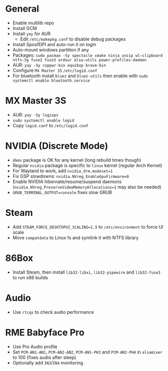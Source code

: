# General
 * Enable multilib repo
 * Install GCM
 * Install `yay` for AUR
   * Edit `/etc/makepkg.conf` to disable debug packages
 * Install SpoofDPI and auto-run it on login
 * Auto-mount windows partition if any
 * Packages: `sudo pacman -Sy spectacle cmake ninja unzip wl-clipboard ntfs-3g fuse2 fuse3 ardour alsa-utils power-profiles-daemon`
 * AUR: `yay -Sy coppwr-bin equibop brave-bin`
 * Configure `MX Master 3S` `/etc/logid.conf`
 * For bluetooth install `bluez` and `bluez-utils` then enable with `sudo systemctl enable bluetooth.service`

# MX Master 3S
 * AUR: `yay -Sy logiops`
 * `sudo systemctl enable logid`
 * Copy `logid.conf` to `/etc/logid.conf`

# NVIDIA (Discrete Mode)
 * `dkms` package is OK for any kernel (long rebuild times though)
 * Regular `nvidia` package is specific to `linux` kernel (regular Arch Kernel)
 * For Wayland to work, add `nvidia_drm.modeset=1`
 * Fix GSP slowdowns: `nvidia.NVreg_EnableGpuFirmware=0`
 * Enable NVIDIA hibernate/resume/suspend daemons (`nvidia.NVreg_PreserveVideoMemoryAllocations=1` may also be needed)
 * `GRUB_TERMINAL_OUTPUT=console` fixes slow GRUB

# Steam
 * Add `STEAM_FORCE_DESKTOPUI_SCALING=1.5` to `/etc/environment` to force UI scale
 * Move `compatdata` to Linux fs and symlink it with NTFS library

# 86Box
 * Install Steam, then install `lib32-libxi`, `lib32-pipewire` and `lib32-fuse3` to run x86 builds 

# Audio
 * Use `rtcqs` to check audio performance

# RME Babyface Pro
 * Use Pro Audio profile
 * Set `PCM-AN1-AN1`, `PCM-AN2-AN2`, `PCM-AN1-PH3` and `PCM-AN2-PH4` in `alsamixer` to 100 (fixes audio after sleep)
 * Optionally add `IN3`/`IN4` monitoring
